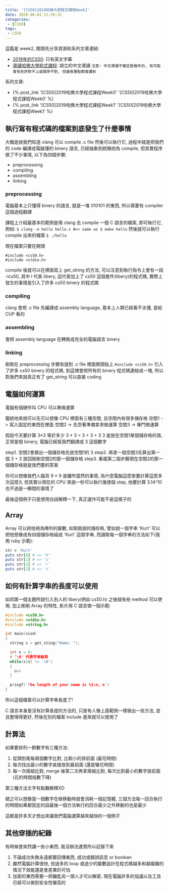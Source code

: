 ```yaml
---
title: '[CS50]2019哈佛大學程式課程Week2'
date: 2020-06-03 21:39:32
categories:
 - [CS50]
tags:
 - CS50
---
```

這篇是 week2, 開頭先分享資源和系列文章連結:

- [2019年的CS50](https://sihhanwang.github.io/2019/04/09/hexo-tutorial/): 只有英文字幕
- [導讀哈佛大學程式課程](https://www.lidemy.com/courses/192307/lectures/3062865): 胡立的中文導讀
`注意: 中文導讀不確定是幾年的, 有可能會有些許對不上或順序不對, 但最後重點都會講到`

系列文章:
- {% post_link '[CS50]2019哈佛大學程式課程Week0' '[CS50]2019哈佛大學程式課程Week0' %}
- {% post_link '[CS50]2019哈佛大學程式課程Week1' '[CS50]2019哈佛大學程式課程Week1' %}

## 執行寫有程式碼的檔案到底發生了什麼事情

大概是說我們知道 clang 可以 compile .c file 然後可以執行它, 過程中就是把我們的 code 編譯成電腦懂的 binery 語言, 已經抽象到統稱他為 compile, 但其實程序做了不少事情, 以下為四個步驟:
- preprocessing
- compiling
- assembling
- linking

### preprocessing

電腦基本上只懂得 binery 的語言, 就是一堆 010101 的東西, 所以需要有 compiler 這個過程翻譯

課程上介紹最基本的範例是用 clang 去 compile 一個 C 語言的檔案, 即可執行它, 例如:
`$ clang -o hello hello.c #=> same as $ make hello`
然後就可以執行 compile 出來的檔案
`$ ./hello`

現在檔案只要在開頭
```
#include <cs50.h>
#include <stdio.h>
```
compile 後就可以在裡面寫上 get_string 的方法, 可以注意到執行指令上會有一段 -lcs50, 其中 l 代表 libery, 這代表加上了 cs50 這個套件(libery)的程式碼, 實際上發生的事情是引入了許多 cs50 binery 的程式碼

### compiling

clang 會把 .c file 先編譯成 assembly language, 基本上人類已經看不太懂, 是給 CUP 看的

### assembling

會把 assembly language 在轉換成完全的電腦語言 binery

### linking

剛剛在 preprocessing 步驟有提到 .c file 裡面開頭貼上 `#include <cs50.h>` 引入了許多 cs50 binery 的程式碼, 到這裡會把所有的 binery 程式碼連結成一塊, 所以對我們來說真正有了 get_string 可以直接 coding

## 電腦如何運算

電腦有個硬件叫 CPU 可以專做運算

籠統地來說可以先可以想像 CPU 裡面有三種空間, 且空間內有很多儲存格
空間1 -> 寫入固定的東西在裡面
空間2 -> 先空著準備拿來做運算
空間3 -> 專門做運算

假設今天要計算 3*3 等於多少
3 * 3 = 3 + 3 + 3
3 是放在空間1某個儲存格的值, 正常是個 binery, 電腦已經幫我們翻譯成 3 這個數字

step1. 空間2會挪出一個儲存格先放空間1的 3
step2. 再拿一個空間3先算出第一個 3 + 3 放回剛剛空間2的那一個儲存格
step3. 重複第二個步驟現在空間2的那一個儲存格就是我們要的答案

你可以想像我們人腦背 9 * 9 是離所當然的事情, 為什麼電腦這麼笨要計算這麼多次這麼久
但其實以現在的 CPU 來說一秒可以執行幾億個 step, 他要計算 3.14^10 也不過是一瞬間的事情了

最後這個例子只是想用白話解釋一下, 真正運作可能不是這樣子的

## Array

Array 可以把他視為陣列的變數, 如剛剛說的儲存格, 譬如說一個字串 'Kurt' 可以把他想像成有四個儲存格組成 'Kurt' 這個字串, 而讀取每一個字串的方法如下(我用 ruby 示範):

```ruby
str = 'Kurt'
puts str[0] # => 'K'
puts str[1] # => 'u'
puts str[2] # => 'r'
puts str[3] # => 't'
```

## 如何有計算字串的長度可以使用

如同第一個主題所說引入別人的 libery(例如 cs50.h) 之後就有些 method 可以使用, 加上剛剛 Array 的特性, 影片用 C 語言做一個示範:
```c
#include <cs50.h>
#include <stdio.h>
#include <string.h>

int main(viod)
{
  string s = get_sting("Name: ");

  int n = 0;
  # '\0' 代表字串結束
  while(s[n] != '\0')
  {
    n++
  }

  pringf('The length of your name is %i\n, n')
}
```

所以這個檔案可以計算字串長度了!

C 語言本身是沒有計算長度的方法的, 只是有人像上面範例一樣做出一些方法, 並且整理得更好, 然後在別的檔案 include 進來就可以使用了

## 計算法

如果要排列一群數字有三種方法:
1. 從頭到尾每兩個數字比對, 比較小的排前面 (最花時間)
2. 每次找出最小的數字直接放到最前面 (還是蠻花時間)
3. 每一次兩組比對, merge 後第二次再拿兩組比對, 每次比對最小的數字放前面 (花的時間指數下降)

第三種方法文字有點難解釋XD

總之可以想像當一個數字在做移動時就會消耗一個記憶體, 三個方法每一回合執行的時間如果都固定的話最後一個方法執行的回合最少之外移動的也是最少

這都是許多天才想出來讓我們電腦運算越來越快的一個例子

## 其他穿插的紀錄

有時候會突然講一些小東西, 我沒辦法連貫所以記錄下來

1. 不論成功失敗永遠都要回傳東西, 成功或錯誤訊息 or boolean
2. 雖然電腦計算很快, 但過多的 loop 或過少的變數設計在程式碼越多和越複雜的情況下效能還是會差異的可怕
3. 加密的東西需要一把鑰匙另一頭人才可以解密, 現在電腦許多的協議以及工具已經可以做到安全性蠻高的
